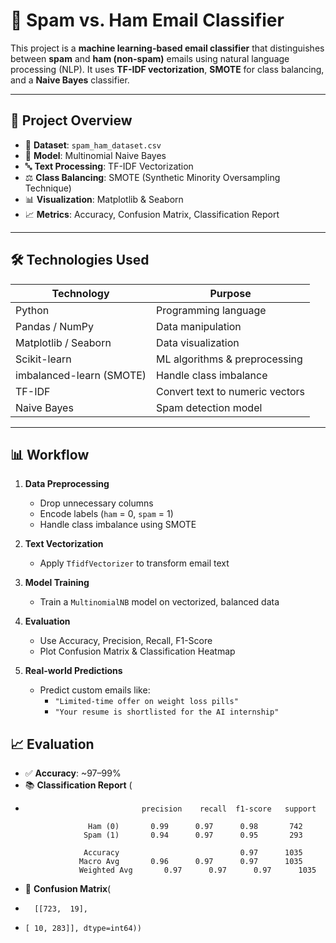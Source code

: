 # 📧 Spam vs. Ham Email Classifier

This project is a **machine learning-based email classifier** that distinguishes between **spam** and **ham (non-spam)** emails using natural language processing (NLP). It uses **TF-IDF vectorization**, **SMOTE** for class balancing, and a **Naive Bayes** classifier.

---

## 📌 Project Overview

- 📂 **Dataset**: `spam_ham_dataset.csv`  
- 🧠 **Model**: Multinomial Naive Bayes  
- 🔤 **Text Processing**: TF-IDF Vectorization  
- ⚖️ **Class Balancing**: SMOTE (Synthetic Minority Oversampling Technique)  
- 📊 **Visualization**: Matplotlib & Seaborn  
- 📈 **Metrics**: Accuracy, Confusion Matrix, Classification Report

---

## 🛠️ Technologies Used

| Technology | Purpose |
|-----------|---------|
| Python | Programming language |
| Pandas / NumPy | Data manipulation |
| Matplotlib / Seaborn | Data visualization |
| Scikit-learn | ML algorithms & preprocessing |
| imbalanced-learn (SMOTE) | Handle class imbalance |
| TF-IDF | Convert text to numeric vectors |
| Naive Bayes | Spam detection model |

---

## 📊 Workflow

1. **Data Preprocessing**
   - Drop unnecessary columns
   - Encode labels (`ham` = 0, `spam` = 1)
   - Handle class imbalance using SMOTE

2. **Text Vectorization**
   - Apply `TfidfVectorizer` to transform email text

3. **Model Training**
   - Train a `MultinomialNB` model on vectorized, balanced data

4. **Evaluation**
   - Use Accuracy, Precision, Recall, F1-Score
   - Plot Confusion Matrix & Classification Heatmap

5. **Real-world Predictions**
   - Predict custom emails like:
     - `"Limited-time offer on weight loss pills"`
     - `"Your resume is shortlisted for the AI internship"`

## 📈 Evaluation

- ✅ **Accuracy**: ~97–99%
- 📚 **Classification Report** (
-                               precision    recall  f1-score   support

                    Ham (0)       0.99      0.97      0.98       742
                   Spam (1)       0.94      0.97      0.95       293

                   Accuracy                           0.97      1035
                  Macro Avg       0.96      0.97      0.97      1035
                  Weighted Avg       0.97      0.97      0.97      1035

- 🔢 **Confusion Matrix**(
-       [[723,  19],
-     [ 10, 283]], dtype=int64))
